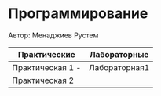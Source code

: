 # Программирование
Автор: Менаджиев Рустем

|	      Практические      	|     Лабораторные       |
|   ---------------         |     :------------:     |
|   Практическая 1 -        |     Лабораторная1      |
|	  Практическая 2	        |
